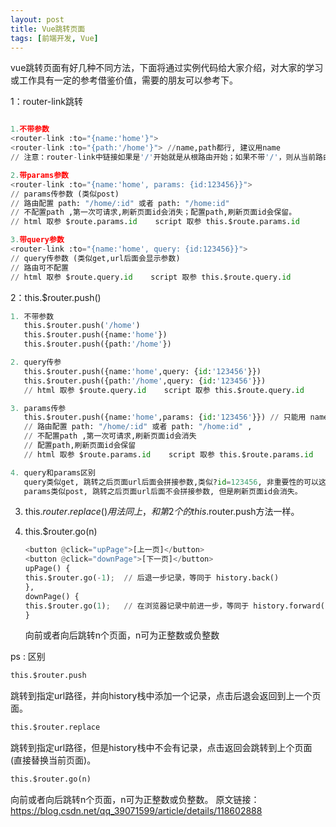 ```yaml
---
layout: post
title: Vue跳转页面
tags: [前端开发, Vue]
---
```


vue跳转页面有好几种不同方法，下面将通过实例代码给大家介绍，对大家的学习或工作具有一定的参考借鉴价值，需要的朋友可以参考下。

1：router-link跳转

~~~python

1.不带参数
<router-link :to="{name:'home'}"> 
<router-link :to="{path:'/home'}"> //name,path都行, 建议用name 
// 注意：router-link中链接如果是'/'开始就是从根路由开始；如果不带'/'，则从当前路由开始。

2.带params参数
<router-link :to="{name:'home', params: {id:123456}}"> 
// params传参数 (类似post)
// 路由配置 path: "/home/:id" 或者 path: "/home:id" 
// 不配置path ,第一次可请求,刷新页面id会消失；配置path,刷新页面id会保留。
// html 取参 $route.params.id    script 取参 this.$route.params.id

3.带query参数
<router-link :to="{name:'home', query: {id:123456}}"> 
// query传参数 (类似get,url后面会显示参数)
// 路由可不配置
// html 取参 $route.query.id    script 取参 this.$route.query.id
~~~

2：this.$router.push()

~~~python
1. 不带参数
   this.$router.push('/home')
   this.$router.push({name:'home'})
   this.$router.push({path:'/home'})

2. query传参 
   this.$router.push({name:'home',query: {id:'123456'}})
   this.$router.push({path:'/home',query: {id:'123456'}})
   // html 取参 $route.query.id    script 取参 this.$route.query.id

3. params传参
   this.$router.push({name:'home',params: {id:'123456'}}) // 只能用 name
   // 路由配置 path: "/home/:id" 或者 path: "/home:id" ,
   // 不配置path ,第一次可请求,刷新页面id会消失
   // 配置path,刷新页面id会保留
   // html 取参 $route.params.id    script 取参 this.$route.params.id

4. query和params区别
   query类似get, 跳转之后页面url后面会拼接参数,类似?id=123456, 非重要性的可以这样传, 密码之类还是用params刷新页面id还在
   params类似post, 跳转之后页面url后面不会拼接参数, 但是刷新页面id会消失。
~~~



3.  this.$router.replace() 
用法同上，和第2个的this.$router.push方法一样。

2. this.$router.go(n) 

   ~~~python
   <button @click="upPage">[上一页]</button>
   <button @click="downPage">[下一页]</button>
   upPage() {
   this.$router.go(-1);  // 后退一步记录，等同于 history.back()
   },
   downPage() {
   this.$router.go(1);   // 在浏览器记录中前进一步，等同于 history.forward()
   }
   ~~~

   

   向前或者向后跳转n个页面，n可为正整数或负整数

ps : 区别

~~~python
this.$router.push
~~~

跳转到指定url路径，并向history栈中添加一个记录，点击后退会返回到上一个页面。

~~~python
this.$router.replace
~~~

跳转到指定url路径，但是history栈中不会有记录，点击返回会跳转到上个页面 (直接替换当前页面)。

~~~python
this.$router.go(n)
~~~

向前或者向后跳转n个页面，n可为正整数或负整数。
原文链接：https://blog.csdn.net/qq_39071599/article/details/118602888